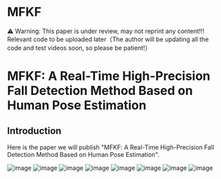 # MFKF
⚠ Warning: This paper is under review, may not reprint any content!!!
Relevant code to be uploaded later（The author will be updating all the code and test videos soon, so please be patient!）
# MFKF: A Real-Time High-Precision Fall Detection Method Based on Human Pose Estimation

## Introduction
Here is the paper we will publish "MFKF: A Real-Time High-Precision Fall Detection Method Based on Human Pose Estimation". 

![image](https://github.com/xgli411/MFKF/blob/main/test1.gif)
![image](https://github.com/xgli411/MFKF/blob/main/test2.gif)
![image](https://github.com/xgli411/MFKF/blob/main/test3.gif)
![image](https://github.com/xgli411/MFKF/blob/main/test4.gif)
![image](https://github.com/xgli411/MFKF/blob/main/test5.gif)
![image](https://github.com/xgli411/MFKF/blob/main/test6.gif)
![image](https://github.com/xgli411/MFKF/blob/main/test7.gif)
![image](https://github.com/xgli411/MFKF/blob/main/test8.gif)
